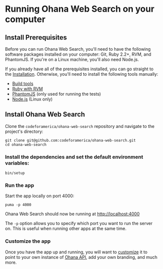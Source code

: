 
# Running Ohana Web Search on your computer

## Install Prerequisites

Before you can run Ohana Web Search, you'll need to have the following software
packages installed on your computer: Git, Ruby 2.2+, RVM, and PhantomJS.
If you're on a Linux machine, you'll also need Node.js.

If you already have all of the prerequisites installed, you can go straight
to the [Installation](#install-ohana-web-search). Otherwise, you'll need to
install the following tools manually:

- [Build tools][build-tools]
- [Ruby with RVM][ruby]
- [PhantomJS][phantomjs] (only used for running the tests)
- [Node.js][node] (Linux only)

[build-tools]: https://github.com/codeforamerica/howto/blob/master/Build-Tools.md
[ruby]: https://github.com/codeforamerica/howto/blob/master/Ruby.md
[phantomjs]: https://github.com/jonleighton/poltergeist#installing-phantomjs
[node]: https://github.com/codeforamerica/howto/blob/master/Node.js.md


## Install Ohana Web Search

Clone the `codeforamerica/ohana-web-search` repository and navigate to the project's directory:

    git clone git@github.com:codeforamerica/ohana-web-search.git
    cd ohana-web-search

### Install the dependencies and set the default environment variables:

    bin/setup

### Run the app
Start the app locally on port 4000:

    puma -p 4000

Ohana Web Search should now be running at [http://localhost:4000](http://localhost:4000)

The `-p` option allows you to specify which port you want to run the server on. This is useful when running other apps at the same time.

### Customize the app
Once you have the app up and running, you will want to [customize](https://github.com/codeforamerica/ohana-web-search/blob/master/CUSTOMIZE.md) it to point
to your own instance of [Ohana API](https://github.com/codeforamerica/ohana-api),
add your own branding, and much more.
